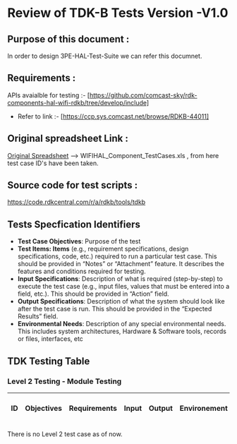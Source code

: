 # Review of TDK-B Tests                                                                                             Version -V1.0

## Purpose of this document :
In order to design 3PE-HAL-Test-Suite we can refer this documnet.

## Requirements :
APIs avaialble for testing :- [https://github.com/comcast-sky/rdk-components-hal-wifi-rdkb/tree/develop/include]

- Refer to link :- [https://ccp.sys.comcast.net/browse/RDKB-44011]

## Original spreadsheet Link :
[Original Spreadsheet](https://wiki.rdkcentral.com/pages/viewpage.action?spaceKey=TDK&title=TDK-B+Test+Case+Documents+-+M103) --> WIFIHAL_Component_TestCases.xls , from    here test case ID's have been taken.

## Source code for test scripts :
https://code.rdkcentral.com/r/a/rdkb/tools/tdkb 

## Tests Specfication Identifiers
 
- **Test Case Objectives**: Purpose of the test
- **Test Items: Items** (e.g., requirement specifications, design specifications, code, etc.) required to run a particular test case. This should be provided in “Notes” or “Attachment” feature. It describes the features and conditions required for testing.
- **Input Specifications**: Description of what is required (step-by-step) to execute the test case (e.g., input files, values that must be entered into a field, etc.). This should be provided in “Action” field.
- **Output Specifications**: Description of what the system should look like after the test case is run. This should be provided in the “Expected Results” field.
- **Environmental Needs**: Description of any special environmental needs. This includes system architectures, Hardware & Software tools, records or files, interfaces, etc
 
## TDK Testing Table

### Level 2 Testing - Module Testing

|ID|Objectives|Requirements | Input| Output | Environement | Test Script |Test Case ID |Test Objective|Review |
|----|--------|-------------|------|--------|--------------|-------------|-------------|--------------|-------|


There is no Level 2 test case as of now.